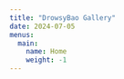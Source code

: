 ```yaml
---
title: "DrowsyBao Gallery"
date: 2024-07-05
menus:
  main:
    name: Home
    weight: -1
---
```

